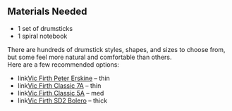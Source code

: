 ## Materials Needed

- 1 set of drumsticks  
- 1 spiral notebook 


There are hundreds of drumstick styles, shapes, and sizes to choose from, but some feel more natural and comfortable than others.  
Here are a few recommended options:

- link[Vic Firth Peter Erskine](https://a.co/d/hMg2MGX) – thin  
- link[Vic Firth Classic 7A](https://a.co/d/dkbbNb1) – thin   
- link[Vic Firth Classic 5A](https://a.co/d/g1LB1g4) – med 
- link[Vic Firth SD2 Bolero](https://a.co/d/5IgpLiY) – thick
